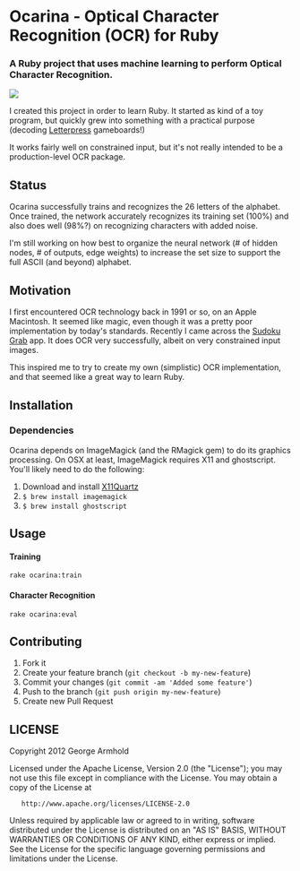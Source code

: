 # Ocarina - Optical Character Recognition (OCR) for Ruby

### A Ruby project that uses machine learning to perform Optical Character Recognition.

![](https://raw.github.com/armhold/ocarina/master/ocarina.png)

I created this project in order to learn Ruby. It started as kind of a toy program, but
quickly grew into something with a practical purpose (decoding [Letterpress](https://itunes.apple.com/us/app/id526619424?mt=8)
gameboards!)

It works fairly well on constrained input, but it's not really intended to be a
production-level OCR package.

## Status

Ocarina successfully trains and recognizes the 26 letters of the alphabet. Once trained, the network
accurately recognizes its training set (100%) and also does well (98%?) on recognizing characters
with added noise.

I'm still working on how best to organize the neural network (# of hidden nodes, # of outputs,
edge weights) to increase the set size to support the full ASCII (and beyond) alphabet.


## Motivation

I first encountered OCR technology back in 1991 or so, on an Apple Macintosh. It seemed like
magic, even though it was a pretty poor implementation by today's standards. Recently I came across the
[Sudoku Grab](http://itunes.apple.com/app/sudoku-grab/id305614901?mt=8) app. It does OCR very successfully,
albeit on very constrained input images.

This inspired me to try to create my own (simplistic) OCR implementation, and that seemed like a
great way to learn Ruby.


## Installation


### Dependencies

Ocarina depends on ImageMagick (and the RMagick gem) to do its graphics processing.
On OSX at least, ImageMagick requires X11 and ghostscript. You'll likely need to do the following:


1. Download and install [X11Quartz](http://xquartz.macosforge.org/landing)
1. `$ brew install imagemagick`
1. `$ brew install ghostscript`


## Usage

#### Training

`rake ocarina:train`

#### Character Recognition

`rake ocarina:eval`

## Contributing

1. Fork it
2. Create your feature branch (`git checkout -b my-new-feature`)
3. Commit your changes (`git commit -am 'Added some feature'`)
4. Push to the branch (`git push origin my-new-feature`)
5. Create new Pull Request


## LICENSE

   Copyright 2012 George Armhold

   Licensed under the Apache License, Version 2.0 (the "License");
   you may not use this file except in compliance with the License.
   You may obtain a copy of the License at

       http://www.apache.org/licenses/LICENSE-2.0

   Unless required by applicable law or agreed to in writing, software
   distributed under the License is distributed on an "AS IS" BASIS,
   WITHOUT WARRANTIES OR CONDITIONS OF ANY KIND, either express or implied.
   See the License for the specific language governing permissions and
   limitations under the License.

